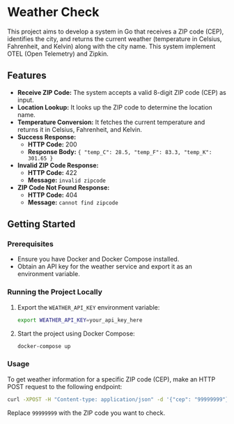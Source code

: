 # Weather Check

This project aims to develop a system in Go that receives a ZIP code (CEP), identifies the city, and returns the current weather (temperature in Celsius, Fahrenheit, and Kelvin) along with the city name. This system implement OTEL (Open Telemetry) and Zipkin.

## Features

- **Receive ZIP Code:** The system accepts a valid 8-digit ZIP code (CEP) as input.
- **Location Lookup:** It looks up the ZIP code to determine the location name.
- **Temperature Conversion:** It fetches the current temperature and returns it in Celsius, Fahrenheit, and Kelvin.
- **Success Response:**
    - **HTTP Code:** 200
    - **Response Body:** `{ "temp_C": 28.5, "temp_F": 83.3, "temp_K": 301.65 }`
- **Invalid ZIP Code Response:**
    - **HTTP Code:** 422
    - **Message:** `invalid zipcode`
- **ZIP Code Not Found Response:**
    - **HTTP Code:** 404
    - **Message:** `cannot find zipcode`

## Getting Started

### Prerequisites

- Ensure you have Docker and Docker Compose installed.
- Obtain an API key for the weather service and export it as an environment variable.

### Running the Project Locally

1. Export the `WEATHER_API_KEY` environment variable:
   ```sh
   export WEATHER_API_KEY=your_api_key_here
   ```
2. Start the project using Docker Compose:
   ```sh
   docker-compose up
   ```

### Usage

To get weather information for a specific ZIP code (CEP), make an HTTP POST request to the following endpoint:

```sh
curl -XPOST -H "Content-type: application/json" -d '{"cep": "99999999"}' 'http://localhost:8080/api/v1/weather-check'
```

Replace `99999999` with the ZIP code you want to check.
